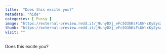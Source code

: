 ```yaml
---
title:  "Does this excite you?"
metadate: "hide"
categories: [ Pussy ]
image: "https://external-preview.redd.it/j9unyDXj_vFc5O3hKsFiUW-cKyEysx-m460AER5MW7E.jpg?auto=webp&s=2adf8817c18cb04ee837f9e41b0281091e262d38"
thumb: "https://external-preview.redd.it/j9unyDXj_vFc5O3hKsFiUW-cKyEysx-m460AER5MW7E.jpg?width=1080&crop=smart&auto=webp&s=49eff5fb1d5a34aa8f46a4989ccf97bcdd3614fc"
visit: ""
---
```

Does this excite you?
